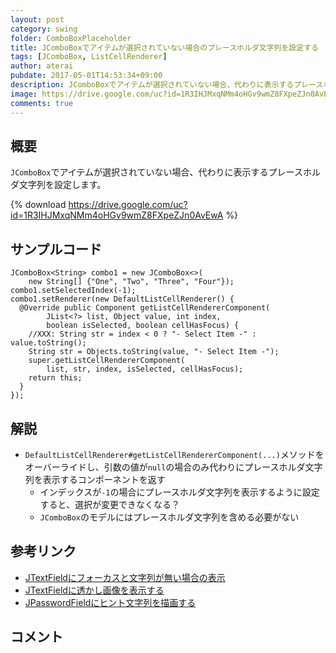 ```yaml
---
layout: post
category: swing
folder: ComboBoxPlaceholder
title: JComboBoxでアイテムが選択されていない場合のプレースホルダ文字列を設定する
tags: [JComboBox, ListCellRenderer]
author: aterai
pubdate: 2017-05-01T14:53:34+09:00
description: JComboBoxでアイテムが選択されていない場合、代わりに表示するプレースホルダ文字列を設定します。
image: https://drive.google.com/uc?id=1R3IHJMxqNMm4oHGv9wmZ8FXpeZJn0AvEwA
comments: true
---
```

## 概要
`JComboBox`でアイテムが選択されていない場合、代わりに表示するプレースホルダ文字列を設定します。

{% download https://drive.google.com/uc?id=1R3IHJMxqNMm4oHGv9wmZ8FXpeZJn0AvEwA %}

## サンプルコード
<pre class="prettyprint"><code>JComboBox&lt;String&gt; combo1 = new JComboBox&lt;&gt;(
    new String[] {"One", "Two", "Three", "Four"});
combo1.setSelectedIndex(-1);
combo1.setRenderer(new DefaultListCellRenderer() {
  @Override public Component getListCellRendererComponent(
        JList&lt;?&gt; list, Object value, int index,
        boolean isSelected, boolean cellHasFocus) {
    //XXX: String str = index &lt; 0 ? "- Select Item -" : value.toString();
    String str = Objects.toString(value, "- Select Item -");
    super.getListCellRendererComponent(
        list, str, index, isSelected, cellHasFocus);
    return this;
  }
});
</code></pre>

## 解説
- `DefaultListCellRenderer#getListCellRendererComponent(...)`メソッドをオーバーライドし、引数の値が`null`の場合のみ代わりにプレースホルダ文字列を表示するコンポーネントを返す
    - インデックスが`-1`の場合にプレースホルダ文字列を表示するように設定すると、選択が変更できなくなる？
    - `JComboBox`のモデルにはプレースホルダ文字列を含める必要がない

<!-- dummy comment line for breaking list -->

## 参考リンク
- [JTextFieldにフォーカスと文字列が無い場合の表示](https://ateraimemo.com/Swing/GhostText.html)
- [JTextFieldに透かし画像を表示する](https://ateraimemo.com/Swing/WatermarkInTextField.html)
- [JPasswordFieldにヒント文字列を描画する](https://ateraimemo.com/Swing/InputHintPasswordField.html)

<!-- dummy comment line for breaking list -->

## コメント
